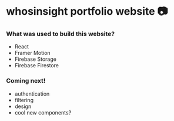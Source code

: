 # whosinsight portfolio website 📷

### What was used to build this website?
- React
- Framer Motion
- Firebase Storage
- Firebase Firestore

### Coming next!
- authentication
- filtering
- design
- cool new components?
